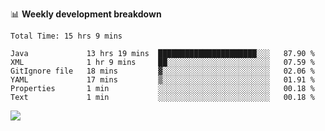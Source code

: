 

📊 **Weekly development breakdown**
<!--START_SECTION:waka-->

```text
Total Time: 15 hrs 9 mins

Java             13 hrs 19 mins  ██████████████████████░░░   87.90 %
XML              1 hr 9 mins     ██░░░░░░░░░░░░░░░░░░░░░░░   07.59 %
GitIgnore file   18 mins         ▓░░░░░░░░░░░░░░░░░░░░░░░░   02.06 %
YAML             17 mins         ▒░░░░░░░░░░░░░░░░░░░░░░░░   01.91 %
Properties       1 min           ░░░░░░░░░░░░░░░░░░░░░░░░░   00.18 %
Text             1 min           ░░░░░░░░░░░░░░░░░░░░░░░░░   00.18 %
```

<!--END_SECTION:waka-->

<p align="left" dir="auto">
  <a href="#">
    <img src="https://github-readme-stats.vercel.app/api?username=JiHongYuan&show_icons=true&inc">
  </a>
</p>

